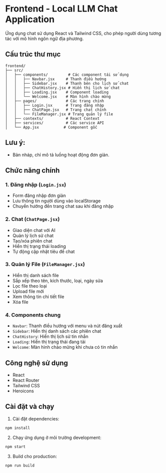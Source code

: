 # Frontend - Local LLM Chat Application

Ứng dụng chat sử dụng React và Tailwind CSS, cho phép người dùng tương tác với mô hình ngôn ngữ địa phương.

## Cấu trúc thư mục

```
frontend/
├── src/
│   ├── components/         # Các component tái sử dụng
│   │   ├── Navbar.jsx     # Thanh điều hướng
│   │   ├── Sidebar.jsx    # Thanh bên cho lịch sử chat
│   │   ├── ChatHistory.jsx # Hiển thị lịch sử chat
│   │   ├── Loading.jsx    # Component loading
│   │   └── Welcome.jsx    # Màn hình chào mừng
│   ├── pages/             # Các trang chính
│   │   ├── Login.jsx      # Trang đăng nhập
│   │   ├── ChatPage.jsx   # Trang chat chính
│   │   └── FileManager.jsx # Trang quản lý file
│   ├── contexts/          # React Context
│   ├── services/          # Các service API
│   └── App.jsx           # Component gốc
```

## Lưu ý:
- Bản nháp, chỉ mô tả luồng hoạt động đơn giản.

## Chức năng chính

### 1. Đăng nhập (`Login.jsx`)
- Form đăng nhập đơn giản
- Lưu thông tin người dùng vào localStorage
- Chuyển hướng đến trang chat sau khi đăng nhập

### 2. Chat (`ChatPage.jsx`)
- Giao diện chat với AI
- Quản lý lịch sử chat
- Tạo/xóa phiên chat
- Hiển thị trạng thái loading
- Tự động cập nhật tiêu đề chat

### 3. Quản lý File (`FileManager.jsx`)
- Hiển thị danh sách file
- Sắp xếp theo tên, kích thước, loại, ngày sửa
- Lọc file theo loại
- Upload file mới
- Xem thông tin chi tiết file
- Xóa file

### 4. Components chung
- `Navbar`: Thanh điều hướng với menu và nút đăng xuất
- `Sidebar`: Hiển thị danh sách các phiên chat
- `ChatHistory`: Hiển thị lịch sử tin nhắn
- `Loading`: Hiển thị trạng thái đang tải
- `Welcome`: Màn hình chào mừng khi chưa có tin nhắn

## Công nghệ sử dụng
- React
- React Router
- Tailwind CSS
- Heroicons

## Cài đặt và chạy

1. Cài đặt dependencies:
```bash
npm install
```

2. Chạy ứng dụng ở môi trường development:
```bash
npm start
```

3. Build cho production:
```bash
npm run build
```
